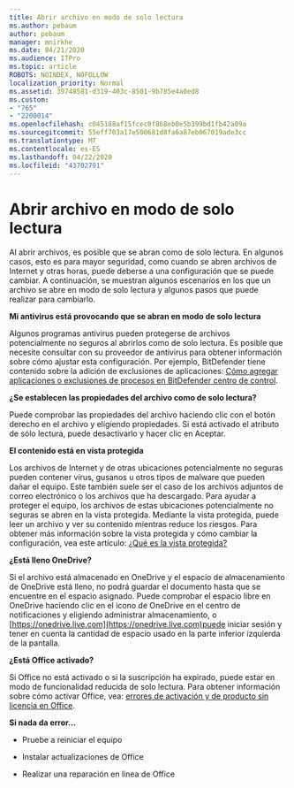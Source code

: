 ```yaml
---
title: Abrir archivo en modo de solo lectura
ms.author: pebaum
author: pebaum
manager: mnirkhe
ms.date: 04/21/2020
ms.audience: ITPro
ms.topic: article
ROBOTS: NOINDEX, NOFOLLOW
localization_priority: Normal
ms.assetid: 39748581-d319-403c-8501-9b785e4a0ed8
ms.custom:
- "765"
- "2200014"
ms.openlocfilehash: c045188af15fcec0f868eb0e5b399bd1fb42a09a
ms.sourcegitcommit: 55eff703a17e500681d8fa6a87eb067019ade3cc
ms.translationtype: MT
ms.contentlocale: es-ES
ms.lasthandoff: 04/22/2020
ms.locfileid: "43702791"
---
```

# <a name="file-open-read-only"></a>Abrir archivo en modo de solo lectura

Al abrir archivos, es posible que se abran como de solo lectura. En algunos casos, esto es para mayor seguridad, como cuando se abren archivos de Internet y otras horas, puede deberse a una configuración que se puede cambiar. A continuación, se muestran algunos escenarios en los que un archivo se abre en modo de solo lectura y algunos pasos que puede realizar para cambiarlo.
  
 **Mi antivirus está provocando que se abran en modo de solo lectura**
  
Algunos programas antivirus pueden protegerse de archivos potencialmente no seguros al abrirlos como de solo lectura. Es posible que necesite consultar con su proveedor de antivirus para obtener información sobre cómo ajustar esta configuración. Por ejemplo, BitDefender tiene contenido sobre la adición de exclusiones de aplicaciones: [Cómo agregar aplicaciones o exclusiones de procesos en BitDefender centro de control](https://aka.ms/AA6098i).
  
 **¿Se establecen las propiedades del archivo como de solo lectura?**
  
Puede comprobar las propiedades del archivo haciendo clic con el botón derecho en el archivo y eligiendo propiedades. Si está activado el atributo de sólo lectura, puede desactivarlo y hacer clic en Aceptar.
  
 **El contenido está en vista protegida**
  
Los archivos de Internet y de otras ubicaciones potencialmente no seguras pueden contener virus, gusanos u otros tipos de malware que pueden dañar el equipo. Este también suele ser el caso de los archivos adjuntos de correo electrónico o los archivos que ha descargado. Para ayudar a proteger el equipo, los archivos de estas ubicaciones potencialmente no seguras se abren en la vista protegida. Mediante la vista protegida, puede leer un archivo y ver su contenido mientras reduce los riesgos. Para obtener más información sobre la vista protegida y cómo cambiar la configuración, vea este artículo: [¿Qué es la vista protegida?](https://support.office.com/article/d6f09ac7-e6b9-4495-8e43-2bbcdbcb6653)
  
 **¿Está lleno OneDrive?**
  
Si el archivo está almacenado en OneDrive y el espacio de almacenamiento de OneDrive está lleno, no podrá guardar el documento hasta que se encuentre en el espacio asignado. Puede comprobar el espacio libre en OneDrive haciendo clic en el icono de OneDrive en el centro de notificaciones y eligiendo administrar almacenamiento, o [https://onedrive.live.com](https://onedrive.live.com)puede iniciar sesión y tener en cuenta la cantidad de espacio usado en la parte inferior izquierda de la pantalla.
  
 **¿Está Office activado?**
  
Si Office no está activado o si la suscripción ha expirado, puede estar en modo de funcionalidad reducida de solo lectura. Para obtener información sobre cómo activar Office, vea: [errores de activación y de producto sin licencia en Office](https://support.office.com/article/0d23d3c0-c19c-4b2f-9845-5344fedc4380).
  
 **Si nada da error...**
  
- Pruebe a reiniciar el equipo
    
- Instalar actualizaciones de Office
    
- Realizar una reparación en línea de Office
    

